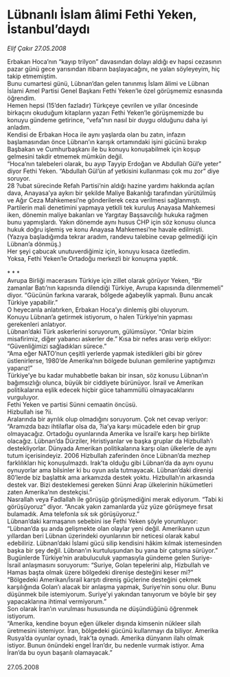 # Lübnanlı İslam âlimi Fethi Yeken, İstanbul’daydı

*Elif Çakır 27.05.2008*

<div class="taraf_structure_2col_1zq">
<div class="margen_n">



 <p>Erbakan Hoca’nın “kayıp trilyon” davasından dolayı aldığı ev hapsi cezasının pazar günü gece yarısından itibarın başlayacağını, ne yalan söyleyeyim, hiç takip etmemiştim.<br/>
Bunu cumartesi günü, Lübnan’dan gelen tanınmış İslam âlimi ve Lübnan İslami Amel Partisi Genel Başkanı Fethi Yeken’le özel görüşmemiz esnasında öğrendim. <br/>
Hemen hepsi (15’den fazladır) Türkçeye çevrilen ve yıllar öncesinde birkaçını okuduğum kitapların yazarı Fethi Yeken’le görüşmemizde bu konuyu gündeme getirince, “vefa”nın nasıl bir duygu olduğunu daha iyi anladım.<br/>
Kendisi de Erbakan Hoca ile aynı yaşlarda olan bu zatın, infazın başlamasından önce Lübnan’ın karışık ortamındaki işini gücünü bırakıp Başbakan ve Cumhurbaşkanı ile bu konuyu konuşabilmek için koşup gelmesini takdir etmemek mümkün değil.<br/>
“Hoca’nın talebeleri olarak, bu ayıp Tayyip Erdoğan ve Abdullah Gül’e yeter” diyor Fethi Yeken. “Abdullah Gül’ün af yetkisini kullanması çok mu zor” diye soruyor.<br/>
28 ?ubat sürecinde Refah Partisi’nin aldığı hazine yardımı hakkında açılan dava, Anayasa’ya aykırı bir şekilde Maliye Bakanlığı tarafından yürütülmüş ve Ağır Ceza Mahkemesi’ne gönderilerek ceza verilmesi sağlanmıştı. Partilerin mali denetimini yapmaya yetkili tek kuruluş Anayasa Mahkemesi iken, dönemin maliye bakanları ve Yargıtay Başsavcılığı hukuka rağmen bunu yapmışlardı. Yakın dönemde aynı husus CHP için söz konusu olunca hukuk doğru işlemiş ve konu Anayasa Mahkemesi’ne havale edilmişti.<br/>
(Yazıya başladığımda tekrar aradım, randevu talebine cevap gelmediği için Lübnan’a dönmüş.)<br/>
Her şeyi çabucak unutuverdiğimiz için, konuyu kısaca özetledim.<br/>
Yoksa, Fethi Yeken’le Ortadoğu merkezli bir konuşma yaptık.<br/>
<br/>
* * *<br/>
Avrupa Birliği macerasını Türkiye için zillet olarak görüyor Yeken, “Bir zamanlar Batı’nın kapısında dilendiği Türkiye, Avrupa kapısında dilenmemeli” diyor. “Gücünün farkına vararak, bölgede ağabeylik yapmalı. Bunu ancak Türkiye yapabilir.”<br/>
O heyecanla anlatırken, Erbakan Hoca’yı dinlemiş gibi oluyorum.<br/>
Konuyu Lübnan’a getirmek istiyorum, o halen Türkiye’nin yapması gerekenleri anlatıyor.<br/>
Lübnan’daki Türk askerlerini soruyorum, gülümsüyor. “Onlar bizim misafirimiz, diğer yabancı askerler de.” Kısa bir nefes arası verip ekliyor: “Güvenliğimizi sağladıkları sürece.”<br/>
“Ama eğer NATO’nun çeşitli yerlerde yapmak istedikleri gibi bir görev üstlenirlerse, 1980’de Amerika’nın bölgede bulunan gemilerine yaptığımızı yaparız!”<br/>
Türkiye’ye bu kadar muhabbetle bakan bir insan, söz konusu Lübnan’ın bağımsızlığı olunca, büyük bir ciddiyete bürünüyor. İsrail ve Amerikan politikalarına eşlik edecek hiçbir güce tahammüllü olmayacaklarını vurguluyor.<br/>
Fethi Yeken ve partisi Sünni cemaatin öncüsü.<br/>
Hizbullah ise ?ii.<br/>
Aralarında bir ayrılık olup olmadığını soruyorum. Çok net cevap veriyor:<br/>
“Aramızda bazı ihtilaflar olsa da, ?ia’ya karşı mücadele eden bir grup olmayacağız. Ortadoğu oyunlarında Amerika ve İsrail’e karşı hep birlikte olacağız. Lübnan’da Dürziler, Hıristiyanlar ve başka gruplar da Hizbullah’ı destekliyorlar. Dünyada Amerikan politikalarına karşı olan ülkelerle de aynı tutum içerisindeyiz. 2006 Hizbullah zaferinden önce Lübnan’da mezhep farklılıkları hiç konuşulmazdı. Irak’ta olduğu gibi Lübnan’da da aynı oyunu oynuyorlar ama bilsinler ki bu oyun asla tutmayacak. Lübnan’daki direnişi 80’lerde biz başlattık ama arkamızda destek yoktu. Hizbullah’ın arkasında destek var. Bizi desteklemesi gereken Sünni Arap ülkelerinin hükümetleri zaten Amerika’nın destekçisi.”<br/>
Nasrallah veya Fadlallah ile görüşüp görüşmediğini merak ediyorum. “Tabi ki görüşüyoruz” diyor. “Ancak yakın zamanlarda yüz yüze görüşmeye fırsat bulamadık. Ama telefonla sık sık görüşüyoruz.” <br/>
Lübnan’daki karmaşanın sebebini ise Fethi Yeken şöyle yorumluyor:<br/>
“Lübnan’da şu anda gelişmekte olan olaylar yeni değil. Amerikanın uzun yıllardan beri Lübnan üzerindeki oyunlarının bir neticesi olarak kabul edebiliriz. Lübnan’daki İslami gücü silip kendisini hâkim kılmak istemesinden başka bir şey değil. Lübnan’ın kurtuluşundan bu yana bir çatışma sürüyor.”<br/>
Bugünlerde Türkiye’nin arabuluculuk yapmasıyla gündeme gelen Suriye-İsrail anlaşmasını soruyorum: “Suriye, Golan tepelerini alıp, Hizbullah ve Hamas başta olmak üzere bölgedeki direnişe desteğini keser mi?” <br/>
“Bölgedeki Amerikan/İsrail karşıtı direniş güçlerine desteğini çekmek karşılığında Golan’ı alacak bir anlaşma yapmak, Suriye’nin sonu olur. Bunu düşünmek bile istemiyorum. Suriye’yi yakından tanıyorum ve böyle bir şey yapacaklarına ihtimal vermiyorum.”<br/>
Son olarak İran’ın vurulması hususunda ne düşündüğünü öğrenmek istiyorum.<br/>
“Amerika, kendine boyun eğen ülkeler dışında kimsenin nükleer silah üretmesini istemiyor. İran, bölgedeki gücünü kullanmayı da biliyor. Amerika Rusya’da oyunlar oynadı, Irak’ta oynadı. Amerika dünyanın ilahı olmak istiyor. Bunun önündeki engel İran’dır, bu nedenle vurmak istiyor. Ama İran’da bu oyun başarılı olamayacak.”<br/>
<br/>
27.05.2008</p>
<br/>
<br/>
<br/>



<br/>


<div id="taraf_not">
</div>

</div>


</div>
